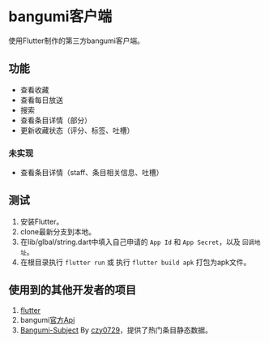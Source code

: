 # bangumi客户端

使用Flutter制作的第三方bangumi客户端。

## 功能
- 查看收藏
- 查看每日放送
- 搜索
- 查看条目详情（部分）
- 更新收藏状态（评分、标签、吐槽）

### 未实现
- 查看条目详情（staff、条目相关信息、吐槽）

## 测试
1. 安装Flutter。
2. clone最新分支到本地。
3. 在lib/glbal/string.dart中填入自己申请的 `App Id` 和 `App Secret`，以及 `回调地址`。
4. 在根目录执行 `flutter run` 或 执行 `flutter build apk` 打包为apk文件。

## 使用到的其他开发者的项目
1. [flutter](https://github.com/flutter/flutter)
2. bangumi[官方Api](https://github.com/bangumi/api)
3. [Bangumi-Subject](https://github.com/czy0729/Bangumi-Subject) By [czy0729](https://github.com/czy0729)，提供了热门条目静态数据。